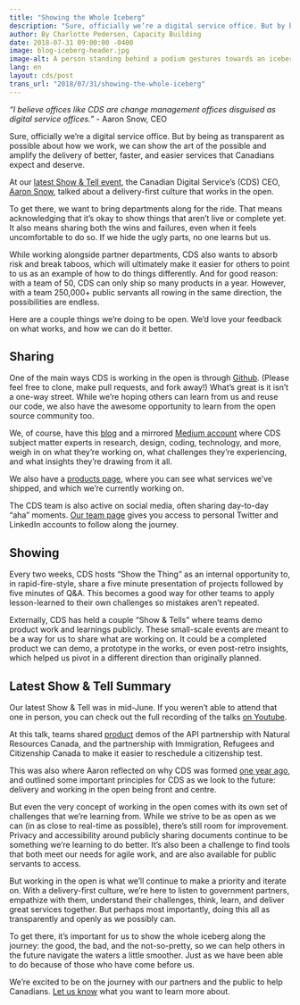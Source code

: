 ```yaml
---
title: "Showing the Whole Iceberg"
description: "Sure, officially we’re a digital service office. But by being as transparent as possible about how we work, we can show the art of the possible and amplify the delivery of better, faster, and easier services that Canadians expect and deserve."
author: By Charlotte Pedersen, Capacity Building
date: 2018-07-31 09:00:00 -0400
image: blog-iceberg-header.jpg
image-alt: A person standing behind a podium gestures towards an iceberg floating in an aquarium while a small dog watches.
lang: en
layout: cds/post
trans_url: "2018/07/31/showing-the-whole-iceberg"
---
```


*“I believe offices like CDS are change management offices disguised as digital service offices.”* - Aaron Snow, CEO

Sure, officially we’re a digital service office. But by being as transparent as possible about how we work, we can show the art of the possible and amplify the delivery of better, faster, and easier services that Canadians expect and deserve. 

At our [latest Show & Tell event](https://youtu.be/uFjfrtuLLpQ), the Canadian Digital Service’s (CDS) CEO, [Aaron Snow](https://digital.canada.ca/2018/03/09/CDS-gets-its-first-CEO/), talked about a delivery-first culture that works in the open. 

To get there, we want to bring departments along for the ride. That means acknowledging that it’s okay to show things that aren’t live or complete yet. It also means sharing both the wins and failures, even when it feels uncomfortable to do so. If we hide the ugly parts, no one learns but us. 

While working alongside partner departments, CDS also wants to absorb risk and break taboos, which will ultimately make it easier for others to point to us as an example of how to do things differently. And for good reason: with a team of 50, CDS can only ship so many products in a year. However, with a team 250,000+ public servants all rowing in the same direction, the possibilities are endless. 

Here are a couple things we’re doing to be open. We’d love your feedback on what works, and how we can do it better.

## Sharing

One of the main ways CDS is working in the open is through [Github](https://github.com/cds-snc). (Please feel free to clone, make pull requests, and fork away!) What’s great is it isn’t a one-way street. While we’re hoping others can learn from us and reuse our code, we also have the awesome opportunity to learn from the open source community too.

We, of course, have this [blog](https://digital.canada.ca/blog/) and a mirrored [Medium account](https://medium.com/@canadiandigitalservice) where CDS subject matter experts in research, design, coding, technology, and more, weigh in on what they’re working on, what challenges they’re experiencing, and what insights they’re drawing from it all. 

We also have a [products page](https://digital.canada.ca/products/), where you can see what services we’ve shipped, and which we’re currently working on. 

The CDS team is also active on social media, often sharing day-to-day “aha” moments. [Our team page](https://digital.canada.ca/our-team/) gives you access to personal Twitter and LinkedIn accounts to follow along the journey.

## Showing

Every two weeks, CDS hosts  “Show the Thing” as an internal opportunity to, in rapid-fire-style, share a five minute presentation of projects followed by five minutes of Q&A. This becomes a good way for other teams to apply lesson-learned to their own challenges so mistakes aren’t repeated. 

Externally, CDS has held a couple “Show & Tells” where teams demo product work and learnings publicly. These small-scale events are meant to be a way for us to share what are working on. It could be a completed product we can demo, a prototype in the works, or even post-retro insights, which helped us pivot in a different direction than originally planned.

## Latest Show & Tell Summary

Our latest Show & Tell was in mid-June. If you weren’t able to attend that one in person, you can check out the full recording of the talks [on Youtube](https://www.youtube.com/watch?v=uFjfrtuLLpQ&feature=youtu.be). 

At this talk, teams shared [product](https://digital.canada.ca/products/) demos of the API partnership with Natural Resources Canada, and the partnership with Immigration, Refugees and Citizenship Canada to make it easier to reschedule a citizenship test.

This was also where Aaron reflected on why CDS was formed [one year ago](https://digital.canada.ca/2017/07/18/launch-of-the-canadian-digital-service/), and outlined some important principles for CDS as we look to the future: delivery and working in the open being front and centre. 

But even the very concept of working in the open comes with its own set of challenges that we’re learning from. While we strive to be as open as we can (in as close to real-time as possible), there’s still room for improvement. Privacy and accessibility around publicly sharing documents continue to be something we’re learning to do better. It’s also been a challenge to find tools that both meet our needs for agile work, and are also available for public servants to access. 

But working in the open is what we’ll continue to make a priority and iterate on. With a delivery-first culture, we’re here to listen to government partners, empathize with them, understand their challenges, think, learn, and deliver great services together. But perhaps most importantly, doing this all as transparently and openly as we possibly can.

To get there, it’s important for us to show the whole iceberg along the journey: the good, the bad, and the not-so-pretty, so we can help others in the future navigate the waters a little smoother. Just as we have been able to do because of those who have come before us. 

We’re excited to be on the journey with our partners and the public to help Canadians. [Let us know](https://digital.canada.ca/contact/) what you want to learn more about.